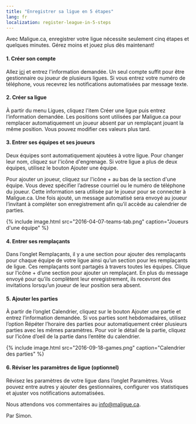 ```yaml
---
title: "Enregistrer sa ligue en 5 étapes"
lang: fr
localization: register-league-in-5-steps
---
```

Avec Maligue.ca, enregistrer votre ligue nécessite seulement cinq étapes et quelques minutes. Gérez moins et jouez plus dès maintenant!

#### 1. Créer son compte

Allez [ici](https://maligue.ca/?lang=fr#/signup) et entrez l'information demandée. Un seul compte suffit pour être gestionnaire ou joueur de plusieurs ligues. Si vous entrez votre numéro de téléphone,  vous recevrez les notifications automatisées par message texte.

#### 2. Créer sa ligue

À partir du menu Ligues, cliquez l'item Créer une ligue puis entrez l’information demandée. Les positions sont utilisées par Maligue.ca pour remplacer automatiquement un joueur absent par un remplaçant jouant la même position. Vous pouvez modifier ces valeurs plus tard. 

#### 3. Entrer ses équipes et ses joueurs

Deux équipes sont automatiquement ajoutées à votre ligue. Pour changer leur nom, cliquez sur l'icône d'engrenage. Si votre ligue a plus de deux équipes, utilisez le bouton Ajouter une équipe. 

Pour ajouter un joueur, cliquez sur l'icône + au bas de la section d'une équipe. Vous devez spécifier l’adresse courriel ou le numéro de téléphone du joueur. Cette information sera utilisée par le joueur pour se connecter à Maligue.ca. Une fois ajouté, un message automatisé sera envoyé au joueur l’invitant à compléter son enregistrement afin qu’il accède au calendrier de parties.

{% include image.html src="2016-04-07-teams-tab.png" caption="Joueurs d'une équipe" %}

#### 4. Entrer ses remplaçants

Dans l’onglet Remplaçants, il y a une section pour ajouter des remplaçants pour chaque équipe de votre ligue ainsi qu’un section pour les remplaçants de ligue. Ces remplaçants sont partagés à travers toutes les équipes. Clique sur l’icône + d’une section pour ajouter un remplaçant. En plus du message envoyé pour qu’ils complètent leur enregistrement, ils recevront des invitations lorsqu’un joueur de leur position sera absent.

#### 5. Ajouter les parties

À partir de l’onglet Calendrier, cliquez sur le bouton Ajouter une partie et entrez l’information demandée. Si vos parties sont hebdomadaires, utilisez l’option Répéter l’horaire des parties pour automatiquement créer plusieurs parties avec les mêmes paramètres. Pour voir le détail de la partie, cliquez sur l’icône d’oeil de la partie dans l’entête du calendrier.

{% include image.html src="2016-09-18-games.png" caption="Calendrier des parties" %}

#### 6. Réviser les paramètres de ligue (optionnel)

Révisez les paramètres de votre ligue dans l’onglet Paramètres. Vous pouvez entre autres y ajouter des gestionnaires, configurer vos statistiques et ajuster vos notifications automatisées.

Nous attendons vos commentaires au [info@maligue.ca](mailto:info@maligue.ca).

Par Simon.
